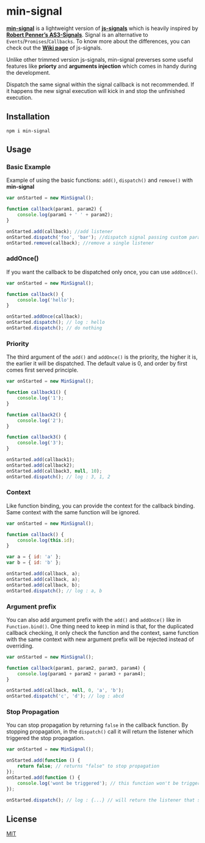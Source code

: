 # min-signal

[**min-signal**](http://edankwan.github.io/min-signal) is a lightweight version of [**js-signals**](https://millermedeiros.github.io/js-signals/) which is heavily inspired by [**Robert Penner’s AS3-Signals**](https://github.com/robertpenner/as3-signals). Signal is an alternative to `Events`/`Promises`/`Callbacks`. To know more about the differences, you can check out the [**Wiki page**](https://github.com/millermedeiros/js-signals/wiki/Comparison-between-different-Observer-Pattern-implementations) of js-signals.

Unlike other trimmed version js-signals, min-signal preverses some useful features like **priorty** and **arguments injection** which comes in handy during the development.

Dispatch the same signal within the signal callback is not recommended. If it happens the new signal execution will kick in and stop the unfinished execution.

## Installation

```
npm i min-signal
```

## Usage

### Basic Example

Example of using the basic functions: `add()`, `dispatch()` and `remove()` with **min-signal**

```js
var onStarted = new MinSignal();

function callback(param1, param2) {
	console.log(param1 + ' ' + param2);
}

onStarted.add(callback); //add listener
onStarted.dispatch('foo', 'bar'); //dispatch signal passing custom parameters
onStarted.remove(callback); //remove a single listener
```

### addOnce()

If you want the callback to be dispatched only once, you can use `addOnce()`.

```js
var onStarted = new MinSignal();

function callback() {
	console.log('hello');
}

onStarted.addOnce(callback);
onStarted.dispatch(); // log : hello
onStarted.dispatch(); // do nothing
```

### Priority

The third argument of the `add()` and `addOnce()` is the priority, the higher it is, the earlier it will be dispatched. The default value is 0, and order by first comes first served principle.

```js
var onStarted = new MinSignal();

function callback1() {
	console.log('1');
}

function callback2() {
	console.log('2');
}

function callback3() {
	console.log('3');
}

onStarted.add(callback1);
onStarted.add(callback2);
onStarted.add(callback3, null, 10);
onStarted.dispatch(); // log : 3, 1, 2
```

### Context

Like function binding, you can provide the context for the callback binding. Same context with the same function will be ignored.

```js
var onStarted = new MinSignal();

function callback() {
	console.log(this.id);
}

var a = { id: 'a' };
var b = { id: 'b' };

onStarted.add(callback, a);
onStarted.add(callback, a);
onStarted.add(callback, b);
onStarted.dispatch(); // log : a, b
```

### Argument prefix

You can also add argument prefix with the `add()` and `addOnce()` like in `Function.bind()`. One thing need to keep in mind is that, for the duplicated callback checking, it only check the function and the context, same function with the same context with new argument prefix will be rejected instead of overriding.

```js
var onStarted = new MinSignal();

function callback(param1, param2, param3, param4) {
	console.log(param1 + param2 + param3 + param4);
}

onStarted.add(callback, null, 0, 'a', 'b');
onStarted.dispatch('c', 'd'); // log : abcd
```

### Stop Propagation

You can stop propagation by returning `false` in the callback function. By stopping propagation, in the `dispatch()` call it will return the listener which triggered the stop propagation.

```js
var onStarted = new MinSignal();

onStarted.add(function () {
	return false; // returns "false" to stop propagation
});
onStarted.add(function () {
	console.log('wont be triggered'); // this function won't be trigger
});

onStarted.dispatch(); // log : {...} // will return the listener that stopped the propagation
```

## License

[MIT](license)
